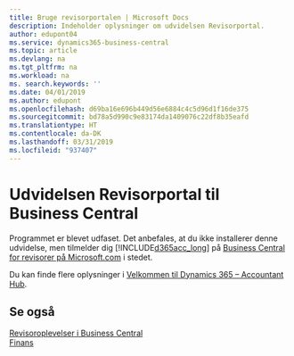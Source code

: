 ```yaml
---
title: Bruge revisorportalen | Microsoft Docs
description: Indeholder oplysninger om udvidelsen Revisorportal.
author: edupont04
ms.service: dynamics365-business-central
ms.topic: article
ms.devlang: na
ms.tgt_pltfrm: na
ms.workload: na
ms. search.keywords: ''
ms.date: 04/01/2019
ms.author: edupont
ms.openlocfilehash: d69ba16e696b449d56e6884c4c5d96d1f16de375
ms.sourcegitcommit: bd78a5d990c9e83174da1409076c22df8b35eafd
ms.translationtype: HT
ms.contentlocale: da-DK
ms.lasthandoff: 03/31/2019
ms.locfileid: "937407"
---
```

# <a name="the-accountant-portal-for-business-central-extension"></a>Udvidelsen Revisorportal til Business Central
Programmet er blevet udfaset. Det anbefales, at du ikke installerer denne udvidelse, men tilmelder dig [!INCLUDE[d365acc_long](includes/d365acc_long_md.md)] på [Business Central for revisorer på Microsoft.com](https://www.microsoft.com/en-us/dynamics365/financial-insights-for-accountants) i stedet.

Du kan finde flere oplysninger i [Velkommen til Dynamics 365 – Accountant Hub](/dynamics365/accountants/index).  

## <a name="see-also"></a>Se også
[Revisoroplevelser i Business Central](finance-accounting.md)  
[Finans](finance.md)  
